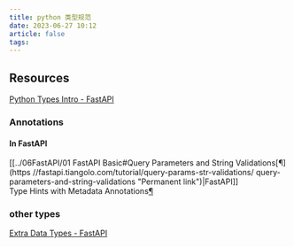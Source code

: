 ```yaml
---
title: python 类型规范
date: 2023-06-27 10:12
article: false
tags:
---
```


## Resources

[Python Types Intro - FastAPI](https://fastapi.tiangolo.com/python-types/#type-hints-with-metadata-annotations)

### Annotations
#### In FastAPI

[[../06FastAPI/01 FastAPI Basic#Query Parameters and String Validations[¶](https //fastapi.tiangolo.com/tutorial/query-params-str-validations/ query-parameters-and-string-validations "Permanent link")|FastAPI]]  
Type Hints with Metadata Annotations[¶](https://fastapi.tiangolo.com/python-types/#type-hints-with-metadata-annotations "Permanent link")

### other types

[Extra Data Types - FastAPI](https://fastapi.tiangolo.com/tutorial/extra-data-types/)
